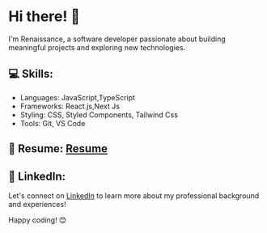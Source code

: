 
# Hi there! 👋

I'm Renaissance, a software developer passionate about building meaningful projects and exploring new technologies.

## 💻 Skills:

- Languages: JavaScript,TypeScript
- Frameworks: React.js,Next Js
- Styling: CSS, Styled Components, Tailwind Css
- Tools: Git, VS Code
## 📄 Resume: [Resume](https://drive.google.com/file/d/1qbPgO_VxkoauCV6-or5yXtZU68iSu4Lf/view)
## 📄 LinkedIn:

Let's connect on [LinkedIn](https://www.linkedin.com/in/renaissance-june001/) to learn more about my professional background and experiences!

Happy coding! 😊
